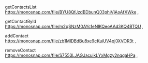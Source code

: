 getContactsList https://monosnap.com/file/BYU8QfJzdBDbunQ03phiVjAoAfXWke ,

getContactById https://monosnap.com/file/m2qSNzM0AYc1eNlKQeoAAd3KQ4BTQU ,

addContact https://monosnap.com/file/zb1MlDBdBu8xe9cKuiUV4qj0XVOR3t ,

removeContact https://monosnap.com/file/S7553LJAGJacuikLYxMgzy2nqgaHPa ,
